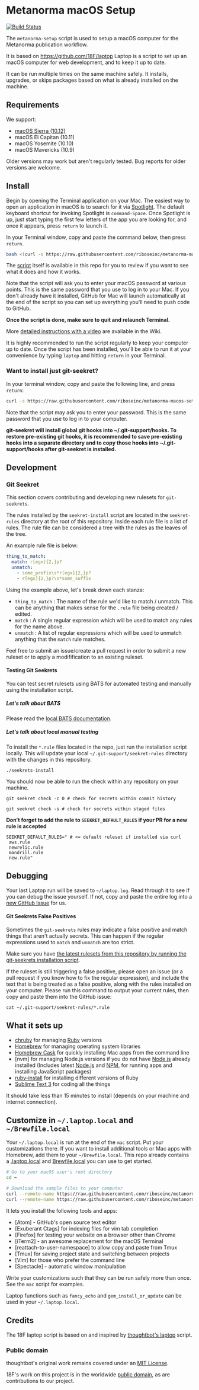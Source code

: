 Metanorma macOS Setup
======
[![Build Status](https://circleci.com/gh/riboseinc/metanorma-macos-setup/laptop.svg)](https://circleci.com/gh/riboseinc/metanorma-macos-setup)

The `metanorma-setup` script is used to setup a macOS computer for the
Metanorma publication workflow.

It is based on https://github.com/18F/laptop
Laptop is a script to set up an macOS computer for web development, and to keep
it up to date.

It can be run multiple times on the same machine safely.
It installs, upgrades, or skips packages
based on what is already installed on the machine.

Requirements
------------

We support:

* [macOS Sierra (10.12)](https://www.apple.com/osx/)
* macOS El Capitan (10.11)
* macOS Yosemite (10.10)
* macOS Mavericks (10.9)

Older versions may work but aren't regularly tested. Bug reports for older
versions are welcome.

Install
-------

Begin by opening the Terminal application on your Mac. The easiest way to open
an application in macOS is to search for it via [Spotlight]. The default
keyboard shortcut for invoking Spotlight is `command-Space`. Once Spotlight
is up, just start typing the first few letters of the app you are looking for,
and once it appears, press `return` to launch it.

In your Terminal window, copy and paste the command below, then press `return`.

```sh
bash <(curl -s https://raw.githubusercontent.com/riboseinc/metanorma-macos-setup/master/laptop)
```
The [script](https://github.com/riboseinc/metanorma-macos-setup/blob/master/mac) itself is
available in this repo for you to review if you want to see what it does
and how it works.

Note that the script will ask you to enter your macOS password at various
points. This is the same password that you use to log in to your Mac.
If you don't already have it installed, GitHub for Mac will launch
automatically at the end of the script so you can set up everything you'll
need to push code to GitHub.

**Once the script is done, make sure to quit and relaunch Terminal.**

More [detailed instructions with a video][video] are available in the Wiki.

It is highly recommended to run the script regularly to keep your computer
up to date. Once the script has been installed, you'll be able to run it
at your convenience by typing `laptop` and hitting `return` in your Terminal.

[Spotlight]: https://support.apple.com/en-us/HT204014
[video]: https://github.com/riboseinc/metanorma-macos-setup/wiki/Detailed-installation-instructions-with-video

### Want to install just git-seekret?
In your terminal window, copy and paste the following line, and press `return`:
```sh
curl -s https://raw.githubusercontent.com/riboseinc/metanorma-macos-setup/master/seekrets-install | bash -
```
Note that the script may ask you to enter your password. This is the same password that you use to log in to your computer.

**git-seekret will install global git hooks into ~/.git-support/hooks.   To restore pre-existing git hooks, it is recommended to save pre-existing hooks into a separate directory and to copy those hooks into ~/.git-support/hooks after git-seekret is installed.**

Development
-----------

### Git Seekret

This section covers contributing and developing new rulesets for `git-seekrets`.

The rules installed by the `seekret-install` script are located in the `seekret-rules` directory at the root of this repository.  Inside each rule file is a list of rules.  The rule file can be considered a tree with the rules as the leaves of the tree.

An example rule file is below:

```yaml
thing_to_match:
  match: r[egx]{2,}p?
  unmatch:
    - some_prefix\s*r[egx]{2,}p?
    - r[egx]{2,}p?\s*some_suffix
```

Using the example above, let's break down each stanza:

- `thing_to_match` : The name of the rule we'd like to match / unmatch. This can be anything that makes sense for the `.rule` file being created / edited.
- `match` : A single regular expression which will be used to match any rules for the name above.
- `unmatch` : A list of regular expressions which will be used to unmatch anything that the `match` rule matches.

Feel free to submit an issue/create a pull request in order to submit a new ruleset or to apply a modifification to an existing ruleset.

#### Testing Git Seekrets

You can test secret rulesets using BATS for automated testing and manually using the installation script.

##### Let's talk about BATS

Please read the [local BATS documentation](./test).

##### Let's talk about local manual testing

To install the `*.rule` files located in the repo, just run the installation script locally. This will update your local `~/.git-support/seekret-rules` directory with the changes in this repository.

```shell
./seekrets-install
```

You should now be able to run the check within any repository on your machine.

```shell
git seekret check -c 0 # check for secrets within commit history
```

```shell
git seekret check -s # check for secrets within staged files
```

**Don't forget to add the rule to `SEEKRET_DEFAULT_RULES` if your PR for a new rule is accepted**

```shell
SEEKRET_DEFAULT_RULES=" # <= default ruleset if installed via curl
 aws.rule
 newrelic.rule
 mandrill.rule
 new.rule"
```

Debugging
---------

Your last Laptop run will be saved to `~/laptop.log`. Read through it to see if
you can debug the issue yourself. If not, copy and paste the entire log into a
[new GitHub Issue](https://github.com/riboseinc/metanorma-macos-setup/issues/new) for us.

#### Git Seekrets False Positives

Sometimes the `git-seekrets` rules may indicate a false positive and match
things that aren't actually secrets. This can happen if the regular
expressions used to `match` and `unmatch` are too strict.

Make sure you have [the latest rulesets from this repository by running the
git-seekrets installation script](#want-to-install-just-git-seekret).

If the ruleset is still triggering a false positive, please open an issue
(or a pull request if you know how to fix the regular expression), and
include the text that is being treated as a false positive, along with the
rules installed on your computer. Please run this command to output
your current rules, then copy and paste them into the GitHub issue:

```shell
cat ~/.git-support/seekret-rules/*.rule
```

What it sets up
---------------

* [chruby] for managing [Ruby] versions
* [Homebrew] for managing operating system libraries
* [Homebrew Cask] for quickly installing Mac apps from the command line
* [nvm] for managing Node.js versions if you do not have [Node.js] already installed (Includes latest [Node.js] and [NPM], for running apps and installing JavaScript packages)
* [ruby-install] for installing different versions of Ruby
* [Sublime Text 3] for coding all the things

[Bundler]: http://bundler.io/
[chruby]: https://github.com/postmodern/chruby
[Homebrew]: http://brew.sh/
[Homebrew Cask]: http://caskroom.io/
[Node.js]: http://nodejs.org/
[NPM]: https://www.npmjs.org/
[Ruby]: https://www.ruby-lang.org/en/
[ruby-install]: https://github.com/postmodern/ruby-install
[Sublime Text 3]: http://www.sublimetext.com/3

It should take less than 15 minutes to install (depends on your machine and
internet connection).

Customize in `~/.laptop.local` and `~/Brewfile.local`
-----------------------------------------------------

Your `~/.laptop.local` is run at the end of the `mac` script.
Put your customizations there. If you want to install additional
tools or Mac apps with Homebrew, add them to your `~/Brewfile.local`.
This repo already contains a [.laptop.local] and [Brewfile.local]
you can use to get started.

```sh
# Go to your macOS user's root directory
cd ~

# Download the sample files to your computer
curl --remote-name https://raw.githubusercontent.com/riboseinc/metanorma-macos-setup/master/.laptop.local
curl --remote-name https://raw.githubusercontent.com/riboseinc/metanorma-macos-setup/master/Brewfile.local
```

It lets you install the following tools and apps:

* [Atom] - GitHub's open source text editor
* [Exuberant Ctags] for indexing files for vim tab completion
* [Firefox] for testing your website on a browser other than Chrome
* [iTerm2] - an awesome replacement for the macOS Terminal
* [reattach-to-user-namespace] to allow copy and paste from Tmux
* [Tmux] for saving project state and switching between projects
* [Vim] for those who prefer the command line
* [Spectacle] - automatic window manipulation

[.laptop.local]: https://github.com/riboseinc/metanorma-macos-setup/blob/master/.laptop.local
[Brewfile.local]: https://github.com/riboseinc/metanorma-macos-setup/blob/master/Brewfile.local

Write your customizations such that they can be run safely more than once.
See the `mac` script for examples.

Laptop functions such as `fancy_echo` and `gem_install_or_update` can be used
in your `~/.laptop.local`.

Credits
-------

The 18F laptop script is based on and inspired by
[thoughtbot's laptop](https://github.com/thoughtbot/laptop) script.

### Public domain

thoughtbot's original work remains covered under an [MIT License](https://github.com/thoughtbot/laptop/blob/c997c4fb5a986b22d6c53214d8f219600a4561ee/LICENSE).

18F's work on this project is in the worldwide [public domain](LICENSE.md), as are contributions to our project.
